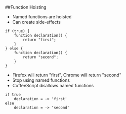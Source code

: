 ##Function Hoisting
- Named functions are hoisted
- Can create side-effects
```
if (true) {
    function declaration() {
        return "first";
    }
} else {
    function declaration() {
        return "second";
    }
}
```
- Firefox will return "first", Chrome will return "second"
- Stop using named functions
- CoffeeScript disallows named functions
```
if true
    declaration = -> 'first'
else
    declaration = -> 'second'
```
